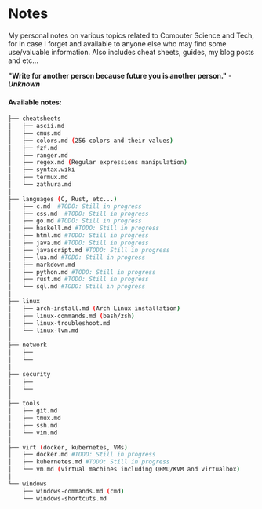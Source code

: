 # Notes
My personal notes on various topics related to Computer Science and Tech, for in case I forget and available to anyone else who may find some use/valuable information. Also includes cheat sheets, guides, my blog posts and etc...

**"Write for another person because future you is another person."** - ***Unknown***

#### Available notes:
```bash
├── cheatsheets
│   ├── ascii.md
│   ├── cmus.md
│   ├── colors.md (256 colors and their values)
│   ├── fzf.md
│   ├── ranger.md
│   ├── regex.md (Regular expressions manipulation)
│   ├── syntax.wiki
│   ├── termux.md
│   └── zathura.md
│
├── languages (C, Rust, etc...)
│   ├── c.md  #TODO: Still in progress
│   ├── css.md  #TODO: Still in progress
│   ├── go.md #TODO: Still in progress
│   ├── haskell.md #TODO: Still in progress
│   ├── html.md #TODO: Still in progress
│   ├── java.md #TODO: Still in progress
│   ├── javascript.md #TODO: Still in progress
│   ├── lua.md #TODO: Still in progress
│   ├── markdown.md
│   ├── python.md #TODO: Still in progress
│   ├── rust.md #TODO: Still in progress
│   └── sql.md #TODO: Still in progress
│
├── linux
│   ├── arch-install.md (Arch Linux installation)
│   ├── linux-commands.md (bash/zsh)
│   ├── linux-troubleshoot.md
│   └── linux-lvm.md
│
├── network
│   ├── 
│   └── 
│
├── security
│   ├── 
│   └── 
│
├── tools
│   ├── git.md
│   ├── tmux.md
│   ├── ssh.md
│   └── vim.md
│
├── virt (docker, kubernetes, VMs)
│   ├── docker.md #TODO: Still in progress
│   ├── kubernetes.md #TODO: Still in progress
│   └── vm.md (virtual machines including QEMU/KVM and virtualbox)
│
└── windows
    ├── windows-commands.md (cmd)
    └── windows-shortcuts.md
```


